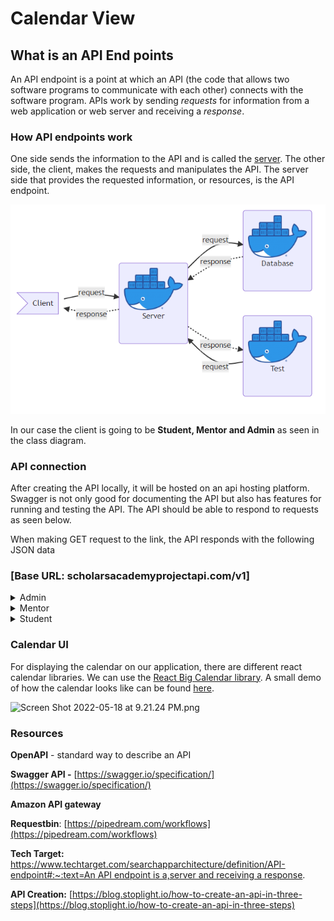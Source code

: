 # Calendar View

## What is an API End points

An API endpoint is a point at which an API (the code that allows two software programs to communicate with each other) connects with the software program. APIs work by sending *requests*
for information from a web application or web server and receiving a *response*.

### **How API endpoints work**

One side sends the information to the API and is called the [server](https://www.techtarget.com/searchnetworking/definition/client-server). The other side, the client, makes the requests and manipulates the API. The server side that provides the requested information, or resources, is the API endpoint.

![Project container structure](/Doc/img/projectContainersSetup.PNG)

In our case the client is going to be **Student, Mentor and Admin** as seen in the class diagram.

### API connection

After creating the API locally, it will be hosted on an api hosting platform. Swagger is not only good for documenting the API but also has features for running and testing the API. The API should be able to respond to requests as seen below.

When making GET request to the link, the API responds with the following JSON data

### [Base URL: scholarsacademyprojectapi.com/v1]

<details>
<summary>Admin</summary>

<details>

<summary>
GET       /admin/login       Logs admin into the system
</summary>

### Parameters

| Name | Description |
| ---- | ----------- |
| username(required)
string | The user name used for login |
| password(required)
string | The password used for login |

### Responses

| Code | Description               |
| ---- | ------------------------- |
| 200  | Successful Operation      |
| 400  | Invalid username/password |

```json
{
    "code": 200,
    "request": "admin_login",
    "message": "Successfully Logged In!"
}
```

```json
{
    "code": 400,
    "request": "admin_login",
    "message": "Invalid username or password. Please check try again"
}
```

</details>
<details>
<summary>
GET       /admin/getCalendarView       Gets the Calendar data
</summary>

### Parameters

    No Parameters needed.

### Responses

| Code | Description          |
| ---- | -------------------- |
| 200  | Successful Operation |

```json
{
    "name":"Dinaol Tadesse",
     "courses":{"csc 118","calculus"},
     "calendar": {
    { 
     ["Tuesday","Thursday"],
              "startTime":"00:12:00",
              "endTime":"00:13:00"
   },
           { 
      ["Monday","Wednesday"],
              "startTime":"00:07:00",
              "endTime":"00:09:00"

  }
 }
}
```

</details>

<details>
<summary>
POST     /admin/addMentor       Adds New Mentor to Database
</summary>

### Parameters

| Name | Description |
| ---- | ----------- |
| body(required)
object | New Mentor Object. |

Example body value:

```json
{         

    "name":"Dinaol Tadesse",
     "courses":{"csc 118","calculus"},
     "calendar": { 
   { 
    ["Tuesday","Thursday"],
            "startTime":"00:12:00",
            "endTime":"00:13:00"
  },
        { 
   ["Monday","Wednesday"],
            "startTime":"00:07:00",
            "endTime":"00:09:00"
  }
 }
}
```

### Responses

| Code | Description               |
| ---- | ------------------------- |
| 200  | Successful Operation      |
| 400  | Invalid Schedule supplied |

</details>

<details>
<summary>
PUT       /admin/changeSchedule       Updates the Schedule of Existing Mentor
</summary>

### Parameters

| Name | Description |
| ---- | ----------- |
| jNumber(required)
Int | The J number of the Mentor User |
| body(required)
object | Updated user Object. |

Example body value:

```json
{        
    "name":"Dinaol Tadesse",
    "courses":{"CSC 118","Data Structures"},
    "calendar": { 
  { 
   ["Tuesday","Thursday"],
            "startTime":"00:12:00",
            "endTime":"00:13:00"
  },
        { 
   ["Monday","Wednesday"],
            "startTime":"00:07:00",
            "endTime":"00:09:00"
  }
 }
}
```

### Responses

| Code | Description               |
| ---- | ------------------------- |
| 200  | Successful Operation      |
| 400  | Invalid Schedule supplied |

</details>

<details>
<summary>
GET       /admin/logout       Logs out the admin
</summary>

### Parameters

No Parameters needed.

### Responses

| Code | Description          |
| ---- | -------------------- |
| 200  | Successful Operation |

```json
{
    "code": 200,
    "request": "admin_logout",
    "message": "Logged Out"
}
```

</details>

</details>

<details>
<summary>Mentor</summary>

<details>
<summary>
GET       /mentor/login       Logs Mentor into the system
    </summary>

### Parameters

| Name | Description |
| ---- | ----------- |
| username(required)
string | The user name used for login |
| password(required)
string | The password used for login |

### Responses

| Code | Description               |
| ---- | ------------------------- |
| 200  | Successful Operation      |
| 400  | Invalid username/password |

```json
{
    "code": 200,
    "request": "mentor_login",
    "message": "Successfully Logged In!"
}
```

```json
{
    "code": 400,
    "request": "mentor_login",
    "message": "Invalid username or password. Please check try again"
}
```

</details>
<details>

<summary>
GET       /mentor/getCalendarView       Gets the Calendar data
</summary>

### Parameters

No Parameters needed.

### Responses

| Code | Description          |
| ---- | -------------------- |
| 200  | Successful Operation |

```json
{         
    "name":"Dinaol Tadesse",
    "courses":{"csc 118","calculus"},
    "calendar": { 
  { 
   ["Tuesday","Thursday"],
             "startTime":"00:12:00",
             "endTime":"00:13:00"
  },
           { 
      ["Monday","Wednesday"],
              "startTime":"00:07:00",
              "endTime":"00:09:00"
   }
 }
}
```

</details>

<details>
<summary>
PUT       /mentor/changeSchedule       Updates Schedule of the Mentor
</summary>

### Parameters

| Name | Description |
| ---- | ----------- |
| body(required)
object | Updated user Object. |

Example body value:

```json
{        
    "name":"Dinaol Tadesse",
     "courses":{"csc 118","calculus"},
     "calendar": { 
   { 
    ["Tuesday","Thursday"],
             "startTime":"00:12:00",
              "endTime":"00:13:00"
  },
        { 
      ["Monday","Wednesday"],
            "startTime":"00:07:00",
            "endTime":"00:09:00"
  }
 }
}
```

### Responses

| Code | Description               |
| ---- | ------------------------- |
| 200  | Successful Operation      |
| 400  | Invalid Schedule supplied |

</details>

<details>
<summary>
GET       /mentor/logout       Logs out the Mentor
</summary>  

### Parameters

No Parameters needed.

### Responses

| Code | Description          |
| ---- | -------------------- |
| 200  | Successful Operation |

```json
{
    "code": 200,
    "request": "mentor_logout",
    "message": "Logged Out"
}
```

</details>

</details>

<details>
<summary>
Student
</summary>
<details>
<summary>
GET       /student/login       Logs Student into the system
</summary>

### Parameters

| Name | Description |
| ---- | ----------- |
| username(required)
string | The user name used for login |
| password(required)
string | The password used for login |

### Responses

| Code | Description               |
| ---- | ------------------------- |
| 200  | Successful Operation!     |
| 400  | Invalid username/password |

```json
{
    "code": 200,
    "request": "student_login",
    "message": "Successfully Logged In!"
}
```

```json
{
    "code": 400,
    "request": "student_login",
    "message": "Invalid username or password. Please check try again"
}
```

</details>

<details>
<summary>
GET       /student/getCalendarView       Gets the Calendar Data.
</summary>

### Parameters

No Parameters needed.

### Responses

| Code | Description          |
| ---- | -------------------- |
| 200  | Successful Operation |

```json
{         
    "name":"Dinaol Tadesse",
    "courses":{"csc 118","calculus"},
    "calendar": 
  { 
   { 
    ["Tuesday","Thursday"],
            "startTime":"00:12:00",
            "endTime":"00:13:00"
   },
           { 
      ["Monday","Wednesday"],
            "startTime":"00:07:00",
            "endTime":"00:09:00"
   }
 }
}
```

</details>

<details>
<summary>
POST       /student/scheduleEvent       create appointment with Mentor
</summary>

### Parameters

| Name | Description |
| ---- | ----------- |
| body(required)
object | New event object. |

Example body value:

```json
{
    "eventId": 12,
    "mentorName": "Dinaol Tadesse",
    "studentName": "Amber Heard",
    "startDate": "2022-05-23 T21:15:23",
    "endDate": "2022-05-23 T22:15:23"
}
```

### Responses

| Code | Description            |
| ---- | ---------------------- |
| 200  | Successful Operation   |
| 400  | Invalid Event supplied |
| 404  | Event not found        |

</details>
<details>
<summary>
GET       /student/logout       Logs out the Student
</summary>

### Parameters

No Parameters needed.

### Responses

| Code | Description          |
| ---- | -------------------- |
| 200  | Successful Operation |

```json
{
    "code": 200,
    "request": "Student_logout",
    "message": "Logged Out"
}
```

</details>
</details>

### Calendar UI

For displaying the calendar on our application, there are different react calendar libraries. We can use the [React Big Calendar library](https://github.com/jquense/react-big-calendar). A small demo of how the calendar looks like can be found [here](https://jquense.github.io/react-big-calendar/examples/index.html?path=/story/about-big-calendar--page).

![Screen Shot 2022-05-18 at 9.21.24 PM.png](https://user-images.githubusercontent.com/32272045/169191267-b8572369-bd86-4794-ae0f-6da53c1bf57c.png)

### Resources

**OpenAPI** - standard way to describe an API

**Swagger API -** [https://swagger.io/specification/](https://swagger.io/specification/)

**Amazon API gateway**

**Requestbin**: [https://pipedream.com/workflows](https://pipedream.com/workflows)

**Tech Target:** [https://www.techtarget.com/searchapparchitecture/definition/API-endpoint#:~:text=An API endpoint is a,server and receiving a response](https://www.techtarget.com/searchapparchitecture/definition/API-endpoint#:~:text=An%20API%20endpoint%20is%20a,server%20and%20receiving%20a%20response).

**API Creation:** [https://blog.stoplight.io/how-to-create-an-api-in-three-steps](https://blog.stoplight.io/how-to-create-an-api-in-three-steps)
